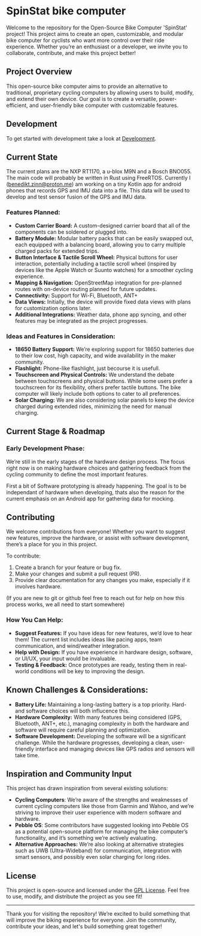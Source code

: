 # SpinStat bike computer 

Welcome to the repository for the Open-Source Bike Computer 'SpinStat' project!
This project aims to create an open, customizable, and modular bike computer
for cyclists who want more control over their ride experience.
Whether you’re an enthusiast or a developer, we invite you to collaborate, contribute, and make this project better!

## Project Overview

This open-source bike computer aims to provide an alternative to traditional, proprietary cycling computers by allowing users to build, modify, and extend their own device. Our goal is to create a versatile, power-efficient, and user-friendly bike computer with customizable features.

## Development

To get started with development take a look at [Development](./DEV.md).

## Current State

The current plans are the NXP RT1170, a u-blox M9N and a Bosch BNO055. The main code will probably be written in Rust using FreeRTOS.
Currently I (benedikt.zinn@proton.me) am working on a tiny Kotlin app for android phones that records GPS and IMU data into a file.
This data will be used to develop and test sensor fusion of the GPS and IMU data.

### Features Planned:
- **Custom Carrier Board:** A custom-designed carrier board that all of the components can be soldered or plugged into.
- **Battery Module:** Modular battery packs that can be easily swapped out, each equipped with a balancing board, allowing you to carry multiple charged packs for extended trips.
- **Button Interface & Tactile Scroll Wheel:** Physical buttons for user interaction, potentially including a tactile scroll wheel (inspired by devices like the Apple Watch or Suunto watches) for a smoother cycling experience.
- **Mapping & Navigation:** OpenStreetMap integration for pre-planned routes with on-device routing planned for future updates.
- **Connectivity:** Support for Wi-Fi, Bluetooth, ANT+
- **Data Views:** Initially, the device will provide fixed data views with plans for customization options later.
- **Additional Integrations:** Weather data, phone app syncing, and other features may be integrated as the project progresses.

### Ideas and Features in Consideration:
- **18650 Battery Support:** We’re exploring support for 18650 batteries due to their low cost, high capacity, and wide availability in the maker community.
- **Flashlight:** Phone-like flashlight, just becourse it is usefull.
- **Touchscreen and Physical Controls:** We understand the debate between touchscreens and physical buttons. While some users prefer a touchscreen for its flexibility, others prefer tactile buttons. The bike computer will likely include both options to cater to all preferences.
- **Solar Charging:** We are also considering solar panels to keep the device charged during extended rides, minimizing the need for manual charging.

## Current Stage & Roadmap

### Early Development Phase:
We’re still in the early stages of the hardware design process. 
The focus right now is on making hardware choices and gathering feedback from the cycling community to define the most important features.

First a bit of Software prototyping is already happening. The goal is to be independant of hardware when developing, thats also the reason for the current emphasis on an Android app for gathering data for mocking.

## Contributing

We welcome contributions from everyone! Whether you want to suggest new features, improve the hardware, or assist with software development, there’s a place for you in this project.

To contribute:
1. Create a branch for your feature or bug fix.
2. Make your changes and submit a pull request (PR).
3. Provide clear documentation for any changes you make, especially if it involves hardware.

(If you are new to git or github feel free to reach out for help on how this process works, we all need to start somewhere)

### How You Can Help:
- **Suggest Features:** If you have ideas for new features, we’d love to hear them! The current list includes ideas like pacing apps, team communication, and wind/weather integration.
- **Help with Design:** If you have experience in hardware design, software, or UI/UX, your input would be invaluable.
- **Testing & Feedback:** Once prototypes are ready, testing them in real-world conditions will be key to improving the design.

## Known Challenges & Considerations:
- **Battery Life:** Maintaining a long-lasting battery is a top priority. Hard- and software choices will both influcence this.
- **Hardware Complexity:** With many features being considered (GPS, Bluetooth, ANT+, etc.), managing complexity in both the hardware and software will require careful planning and optimization.
- **Software Development:** Developing the software will be a significant challenge. While the hardware progresses, developing a clean, user-friendly interface and managing devices like GPS radios and sensors will take time.

## Inspiration and Community Input

This project has drawn inspiration from several existing solutions:
- **Cycling Computers**: We’re aware of the strengths and weaknesses of current cycling computers like those from Garmin and Wahoo, and we’re striving to improve their user experience with modern software and hardware.
- **Pebble OS**: Some contributors have suggested looking into Pebble OS as a potential open-source platform for managing the bike computer’s functionality, and it’s something we’re actively evaluating.
- **Alternative Approaches:** We’re also looking at alternative strategies such as UWB (Ultra-Wideband) for communication, integration with smart sensors, and possibly even solar charging for long rides.

## License

This project is open-source and licensed under the [GPL License](LICENSE). Feel free to use, modify, and distribute the project as you see fit!

---

Thank you for visiting the repository! We’re excited to build something that will improve the biking experience for everyone. Join the community, contribute your ideas, and let's build something great together!
